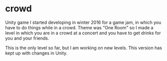 # crowd
Unity game I started developing in winter 2016 for a game jam, in which you have to do things while in a crowd.
Theme was "One Room" so I made a level in which you are in a crowd at a concert and you have to get drinks for you and your friends.

This is the only level so far, but I am working on new levels.
This version has kept up with changes in Unity.
